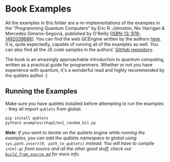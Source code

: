 Book Examples
===

All the examples in this folder are a re-implementations of the examples in the "Programming Quantum Computers" by Eric R. Johnston, Nic Harrigan & Mercedes Gimeno-Segovia, published by O'Reilly \[[ISBN-13: 978-1492039686](https://www.amazon.com/Programming-Quantum-Computers-Essential-Algorithms/dp/1492039683)\]. You can find the web QCEngine written by the authors [here](https://oreilly-qc.github.io/#). It is, quite expectedly, capable of running all of the examples as well. You can also find all the JS code samples in the authors' [GitHub repository](https://github.com/oreilly-qc/oreilly-qc.github.io).

The book is an amazingly approachable introduction to quantum computing, written as a practical guide for programmers. Whether or not you have experience with quantum, it's a wonderful read and highly recommended by the qublets author :)

Running the Examples
---

Make sure you have qublets installed before attempting to run the examples - they all import `qublets` from global.

```bash
pip install qublets
python3 examples/chap2/ex1_random_bit.py
```

***Note**: If you want to iterate on the qublets engine while running the examples, you can add the qublets namespace to global using `sys.path.insert(0, path_to_qublets)` instead. You will have to compile `intel-qc` from source and all the other good stuff, check out [`build_from_source.md`](../build_from_source.md) for more info.*